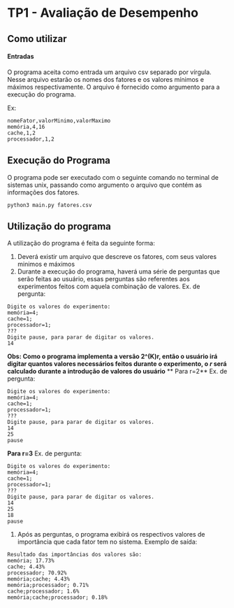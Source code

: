 # TP1 - Avaliação de Desempenho
## Como utilizar
#### Entradas
O programa aceita como entrada um arquivo csv separado por vírgula. Nesse arquivo estarão os nomes dos fatores e os valores mínimos e máximos respectivamente. O arquivo é fornecido como argumento para a execução do programa.

Ex:
```
nomeFator,valorMinimo,valorMaximo
memória,4,16
cache,1,2
processador,1,2
```
## Execução do Programa
O programa pode ser executado com o seguinte comando no terminal de sistemas unix, passando como argumento o arquivo que contém as informações dos fatores.
```console
python3 main.py fatores.csv
```
## Utilização do programa
A utilização do programa é feita da seguinte forma:
1. Deverá existir um arquivo que descreve os fatores, com seus valores minimos e máximos
1. Durante a execução do programa, haverá uma série de perguntas que serão feitas ao usuário, essas perguntas são referentes aos experimentos feitos com aquela combinação de valores.
Ex. de pergunta:
```
Digite os valores do experimento:
memória=4; 
cache=1; 
processador=1; 
??? 
Digite pause, para parar de digitar os valores.
14
```
**Obs: Como o programa implementa a versão 2^(K)r, então o usuário irá digitar quantos valores necessários feitos durante o experimento, o *r* será calculado durante a introdução de valores do usuário**
**
Para r=2**
Ex. de pergunta:
```
Digite os valores do experimento:
memória=4; 
cache=1; 
processador=1; 
??? 
Digite pause, para parar de digitar os valores.
14
25
pause
```
**Para r=3**
Ex. de pergunta:
```
Digite os valores do experimento:
memória=4; 
cache=1; 
processador=1; 
??? 
Digite pause, para parar de digitar os valores.
14
25
18
pause
```
1. Após as perguntas, o programa exibirá os respectivos valores de importância que cada fator tem no sistema.
Exemplo de saída:
```
Resultado das importâncias dos valores são:
memória; 17.73%
cache; 4.43%
processador; 70.92%
memória;cache; 4.43%
memória;processador; 0.71%
cache;processador; 1.6%
memória;cache;processador; 0.18%
```